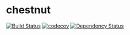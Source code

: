 # chestnut
[![Build Status](https://travis-ci.org/benoitf/chestnut.svg?branch=master)](https://travis-ci.org/benoitf/chestnut)
[![codecov](https://codecov.io/gh/benoitf/chestnut/branch/master/graph/badge.svg)](https://codecov.io/gh/benoitf/chestnut)
[![Dependency Status](https://dependencyci.com/github/benoitf/chestnut/badge)](https://dependencyci.com/github/benoitf/chestnut)
